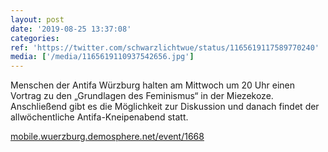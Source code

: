 ```yaml
---
layout: post
date: '2019-08-25 13:37:08'
categories: 
ref: 'https://twitter.com/schwarzlichtwue/status/1165619117589770240'
media: ['/media/1165619110937542656.jpg']
---
```

Menschen der Antifa Würzburg halten am Mittwoch um 20 Uhr einen Vortrag zu den „Grundlagen des Feminismus“ in der Miezekoze. Anschließend gibt es die Möglichkeit zur Diskussion und danach findet der allwöchentliche Antifa-Kneipenabend statt.

[mobile.wuerzburg.demosphere.net/event/1668](https://mobile.wuerzburg.demosphere.net/event/1668) 